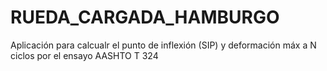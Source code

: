 # RUEDA_CARGADA_HAMBURGO
Aplicación para calcualr el punto de inflexión (SIP) y deformación máx a N ciclos por el ensayo AASHTO T 324
